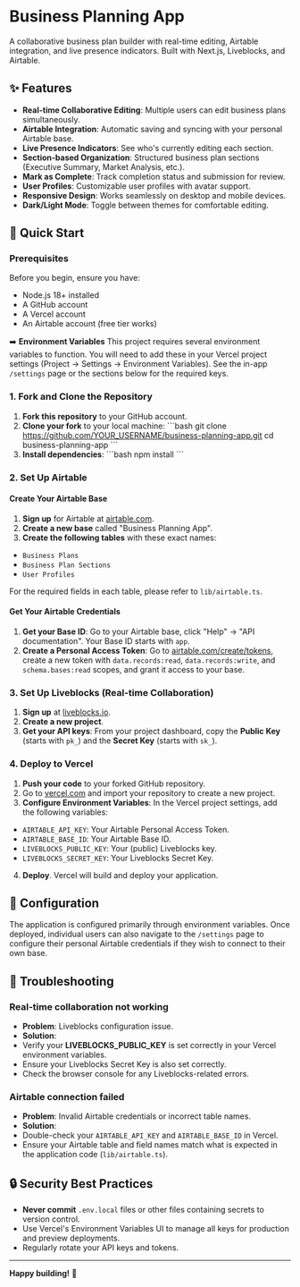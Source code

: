 # Business Planning App

A collaborative business plan builder with real-time editing, Airtable integration, and live presence indicators. Built with Next.js, Liveblocks, and Airtable.

## ✨ Features

-   **Real-time Collaborative Editing**: Multiple users can edit business plans simultaneously.
-   **Airtable Integration**: Automatic saving and syncing with your personal Airtable base.
-   **Live Presence Indicators**: See who's currently editing each section.
-   **Section-based Organization**: Structured business plan sections (Executive Summary, Market Analysis, etc.).
-   **Mark as Complete**: Track completion status and submission for review.
-   **User Profiles**: Customizable user profiles with avatar support.
-   **Responsive Design**: Works seamlessly on desktop and mobile devices.
-   **Dark/Light Mode**: Toggle between themes for comfortable editing.

## 🚀 Quick Start

### Prerequisites

Before you begin, ensure you have:
-   Node.js 18+ installed
-   A GitHub account
-   A Vercel account
-   An Airtable account (free tier works)

➡️ **Environment Variables**
This project requires several environment variables to function. You will need to add these in your Vercel project settings (Project → Settings → Environment Variables). See the in-app `/settings` page or the sections below for the required keys.

### 1. Fork and Clone the Repository

1.  **Fork this repository** to your GitHub account.
2.  **Clone your fork** to your local machine:
  \`\`\`bash
  git clone https://github.com/YOUR_USERNAME/business-planning-app.git
  cd business-planning-app
  \`\`\`
3.  **Install dependencies**:
  \`\`\`bash
  npm install
  \`\`\`

### 2. Set Up Airtable

#### Create Your Airtable Base

1.  **Sign up** for Airtable at [airtable.com](https://airtable.com).
2.  **Create a new base** called "Business Planning App".
3.  **Create the following tables** with these exact names:
  -   `Business Plans`
  -   `Business Plan Sections`
  -   `User Profiles`

  For the required fields in each table, please refer to `lib/airtable.ts`.

#### Get Your Airtable Credentials

1.  **Get your Base ID**: Go to your Airtable base, click "Help" → "API documentation". Your Base ID starts with `app`.
2.  **Create a Personal Access Token**: Go to [airtable.com/create/tokens](https://airtable.com/create/tokens), create a new token with `data.records:read`, `data.records:write`, and `schema.bases:read` scopes, and grant it access to your base.

### 3. Set Up Liveblocks (Real-time Collaboration)

1.  **Sign up** at [liveblocks.io](https://liveblocks.io).
2.  **Create a new project**.
3.  **Get your API keys**: From your project dashboard, copy the **Public Key** (starts with `pk_`) and the **Secret Key** (starts with `sk_`).

### 4. Deploy to Vercel

1.  **Push your code** to your forked GitHub repository.
2.  Go to [vercel.com](https://vercel.com) and import your repository to create a new project.
3.  **Configure Environment Variables**: In the Vercel project settings, add the following variables:
  -   `AIRTABLE_API_KEY`: Your Airtable Personal Access Token.
  -   `AIRTABLE_BASE_ID`: Your Airtable Base ID.
  -   `LIVEBLOCKS_PUBLIC_KEY`: Your (public) Liveblocks key.
  -   `LIVEBLOCKS_SECRET_KEY`: Your Liveblocks Secret Key.
4.  **Deploy**. Vercel will build and deploy your application.

## 🔧 Configuration

The application is configured primarily through environment variables. Once deployed, individual users can also navigate to the `/settings` page to configure their personal Airtable credentials if they wish to connect to their own base.

## 🐛 Troubleshooting

### Real-time collaboration not working

-   **Problem**: Liveblocks configuration issue.
-   **Solution**:
  -   Verify your **LIVEBLOCKS_PUBLIC_KEY** is set correctly in your Vercel environment variables.
  -   Ensure your Liveblocks Secret Key is also set correctly.
  -   Check the browser console for any Liveblocks-related errors.

### Airtable connection failed

-   **Problem**: Invalid Airtable credentials or incorrect table names.
-   **Solution**:
  -   Double-check your `AIRTABLE_API_KEY` and `AIRTABLE_BASE_ID` in Vercel.
  -   Ensure your Airtable table and field names match what is expected in the application code (`lib/airtable.ts`).

## 🔒 Security Best Practices

-   **Never commit** `.env.local` files or other files containing secrets to version control.
-   Use Vercel's Environment Variables UI to manage all keys for production and preview deployments.
-   Regularly rotate your API keys and tokens.

---

**Happy building!** 🚀
